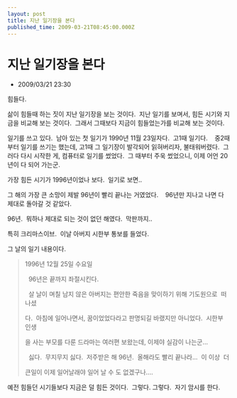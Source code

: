 ```yaml
---
layout: post
title: 지난 일기장을 본다
published_time: 2009-03-21T08:45:00.000Z
---
```


# 지난 일기장을 본다

- 2009/03/21 23:30


힘들다.

삶이 힘들때 하는 짓이 지난 일기장을 보는 것이다.  지난 일기를 보며서, 힘든 시기와 지금을 비교해 보는 것이다.  그래서 그때보다 지금이 힘들었는가를 비교해 보는 것이다.

일기를 쓰고 있다.  남아 있는 첫 일기가 1990년 11월 23일자다.  고1때 일기다.    중2때부터 일기를 쓰기는 했는데, 고1때 그 일기장이 발각되어 읽혀버리자, 불태워버렸다.  그러다 다시 시작한 게, 컴퓨터로 일기를 썼었다.  그 때부터 주욱 썼었으니, 이제 어언 20년이 다 되어 가는군.

가장 힘든 시기가 1996년이었나 보다.  일기로 보면..

그 해의 가장 큰 소망이 제발 96년이 빨리 끝나는 거였었다.    96년만 지나고 나면 다 제대로 돌아갈 것 같았다.

96년.  뭐하나 제대로 되는 것이 없던 해였다.  막판까지..

특히 크리마스이브.  이날 아버지 시한부 통보를 들었다.

그 날의 일기 내용이다.

> 1996년 12월 25일 수요일
>
>   96년은 끝까지 좌절시킨다.
>
>   살 날이 며칠 남지 않은 아버지는 편안한 죽음을 맞이하기 위해 기도원으로  떠나셨
>
> 다.  아침에 일어나면서, 꿈이었었다라고 판명되길 바랬지만 아니었다.  시한부  인생
>
> 을 사는 부모를 다룬 드라마는 여러편 보왔는데, 이제야 실감이 나는군...
>
>   싫다.  무지무지 싫다.  저주받은 해 96년.  올해라도 빨리 끝나라...  이 이상  더
>
> 큰일이 이제 일어날래야 일어 날 수 도 없겠구나....

예전 힘들던 시기들보다 지금은 덜 힘든 것이다.  그렇다. 그렇다.  자기 암시를 한다.

